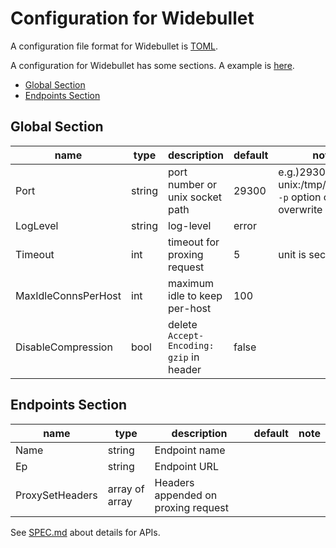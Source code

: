 # Configuration for Widebullet

A configuration file format for Widebullet is [TOML](https://github.com/toml-lang/toml).

A configuration for Widebullet has some sections. A example is [here](config/example.toml).

 * [Global Section](#core-section)
 * [Endpoints Section](#endpoints-section)

## Global Section

|name               |type  |description                                 |default         |note                                                              |
|-------------------|------|--------------------------------------------|----------------|------------------------------------------------------------------|
|Port               |string|port number or unix socket path             |29300           |e.g.)29300, unix:/tmp/wbt.sock <br/> `-p` option can overwrite    |
|LogLevel           |string|log-level                                   |error           |                                                                  |
|Timeout            |int   |timeout for proxing request                 |5               |unit is second                                                    |
|MaxIdleConnsPerHost|int   |maximum idle to keep per-host               |100             |                                                                  |
|DisableCompression |bool  |delete `Accept-Encoding: gzip` in header    |false           |                                                                  |

## Endpoints Section

|name           |type          |description                        |default|note|
|---------------|--------------|-----------------------------------|-------|----|
|Name           |string        |Endpoint name                      |       |    |
|Ep             |string        |Endpoint URL                       |       |    |
|ProxySetHeaders|array of array|Headers appended on proxing request|       |    |

See [SPEC.md](SPEC.md) about details for APIs.
